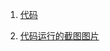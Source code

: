 1. [代码](https://github.com/rock117/substrate-advance-course-exercise/blob/main/05/erc20/lib.rs)

2. [代码运行的截图图片](https://github.com/rock117/substrate-advance-course-exercise/blob/main/05/erc20/erc20.png)

